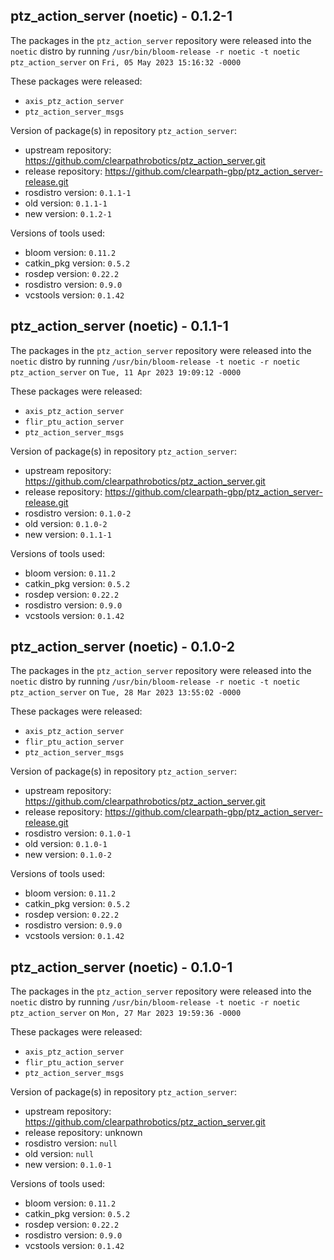 ## ptz_action_server (noetic) - 0.1.2-1

The packages in the `ptz_action_server` repository were released into the `noetic` distro by running `/usr/bin/bloom-release -r noetic -t noetic ptz_action_server` on `Fri, 05 May 2023 15:16:32 -0000`

These packages were released:
- `axis_ptz_action_server`
- `ptz_action_server_msgs`

Version of package(s) in repository `ptz_action_server`:

- upstream repository: https://github.com/clearpathrobotics/ptz_action_server.git
- release repository: https://github.com/clearpath-gbp/ptz_action_server-release.git
- rosdistro version: `0.1.1-1`
- old version: `0.1.1-1`
- new version: `0.1.2-1`

Versions of tools used:

- bloom version: `0.11.2`
- catkin_pkg version: `0.5.2`
- rosdep version: `0.22.2`
- rosdistro version: `0.9.0`
- vcstools version: `0.1.42`


## ptz_action_server (noetic) - 0.1.1-1

The packages in the `ptz_action_server` repository were released into the `noetic` distro by running `/usr/bin/bloom-release -t noetic -r noetic ptz_action_server` on `Tue, 11 Apr 2023 19:09:12 -0000`

These packages were released:
- `axis_ptz_action_server`
- `flir_ptu_action_server`
- `ptz_action_server_msgs`

Version of package(s) in repository `ptz_action_server`:

- upstream repository: https://github.com/clearpathrobotics/ptz_action_server.git
- release repository: https://github.com/clearpath-gbp/ptz_action_server-release.git
- rosdistro version: `0.1.0-2`
- old version: `0.1.0-2`
- new version: `0.1.1-1`

Versions of tools used:

- bloom version: `0.11.2`
- catkin_pkg version: `0.5.2`
- rosdep version: `0.22.2`
- rosdistro version: `0.9.0`
- vcstools version: `0.1.42`


## ptz_action_server (noetic) - 0.1.0-2

The packages in the `ptz_action_server` repository were released into the `noetic` distro by running `/usr/bin/bloom-release -r noetic -t noetic ptz_action_server` on `Tue, 28 Mar 2023 13:55:02 -0000`

These packages were released:
- `axis_ptz_action_server`
- `flir_ptu_action_server`
- `ptz_action_server_msgs`

Version of package(s) in repository `ptz_action_server`:

- upstream repository: https://github.com/clearpathrobotics/ptz_action_server.git
- release repository: https://github.com/clearpath-gbp/ptz_action_server-release.git
- rosdistro version: `0.1.0-1`
- old version: `0.1.0-1`
- new version: `0.1.0-2`

Versions of tools used:

- bloom version: `0.11.2`
- catkin_pkg version: `0.5.2`
- rosdep version: `0.22.2`
- rosdistro version: `0.9.0`
- vcstools version: `0.1.42`


## ptz_action_server (noetic) - 0.1.0-1

The packages in the `ptz_action_server` repository were released into the `noetic` distro by running `/usr/bin/bloom-release -t noetic -r noetic ptz_action_server` on `Mon, 27 Mar 2023 19:59:36 -0000`

These packages were released:
- `axis_ptz_action_server`
- `flir_ptu_action_server`
- `ptz_action_server_msgs`

Version of package(s) in repository `ptz_action_server`:

- upstream repository: https://github.com/clearpathrobotics/ptz_action_server.git
- release repository: unknown
- rosdistro version: `null`
- old version: `null`
- new version: `0.1.0-1`

Versions of tools used:

- bloom version: `0.11.2`
- catkin_pkg version: `0.5.2`
- rosdep version: `0.22.2`
- rosdistro version: `0.9.0`
- vcstools version: `0.1.42`


